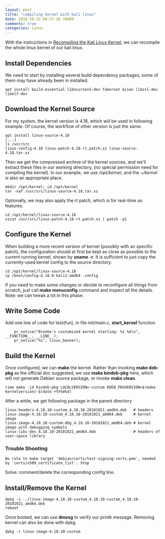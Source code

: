 ```yaml
---
layout: post
title: "compiling kernel with kali linux"
date: 2018-10-22 09:57:10 +0800
comments: true
categories: Linux
---
```


With the instructions in [Recompiling the Kali Linux Kernel](https://docs.kali.org/development/recompiling-the-kali-linux-kernel), we can recompile the whole linux kernel of our kali linux.


## Install Dependencies
We need to start by installing several build dependency packages, some of them may have already been in installed.
```
apt install build-essential libncurses5-dev fakeroot bison libssl-dev libelf-dev
```

## Download the Kernel Source
For my system, the kernel version is 4.18, which will be used in following example. Of course, the workflow of other version is just the same.
```
apt install linux-source-4.18
[...]
ls /usr/src
linux-config-4.18 linux-patch-4.18-rt.patch.xz linux-source-4.18.tar.xz
```
Then we get the compressed archive of the kernel sources, and we'll extract these files in our working directory, (no special permission need for compiling the kernel). In our example, we use */opt/kernel*, and the *~/kernel* is also an appropriate place.

```
mkdir /opt/kernel; cd /opt/kernel
tar -xaf /usr/src/linux-source-4.18.tar.xz
```
Optionally, we may also apply the *rt* patch, which is for real-time os features.
```
cd /opt/kernel/linux-source-4.18
xzcat /usr/src/linux-patch-4.18-rt.patch.xz | patch -p1
```

## Configure the Kernel
When building a more recent version of kernel (possibly with an specific patch), the configuration should at first be kept as close as possible to the current running kernel, shown by **uname -r**. It is sufficient to just copy the currently-used kernel config to the source directory.
```
cd /opt/kernel/linux-source-4.18
cp /boot/config-4.18.0-kali2-amd64 .config
```

If you need to make some changes or decide to reconfigure all things from scratch, just call **make menuconfig** command and inspect all the details.
Note: we can tweak a lot in this phase.

## Write Some Code
Add one line of code for test(fun), in file *init/main.c*, **start_kernel** function
```
	pr_notice("Brooke's customized kernel starting: %s %d\n", __FUNCTION__, __LINE__);
	pr_notice("%s", linux_banner);
```

## Build the Kernel
Once configured, we can **make** the kernel. Rather than invoking **make deb-pkg** as the official doc suggested, we use **make bindeb-pkg** here, which will not generate Debian source package, or invoke **make clean**.
```
time make -j4 bindeb-pkg LOCALVERSION=-custom KDEB_PKGVERSION=$(make kernelversion)-$(date +%Y%m%d)
```
After a while, we get following package in the parent directory
```
linux-headers-4.18.10-custom_4.18.10-20181021_amd64.deb   # headers
linux-image-4.18.10-custom_4.18.10-20181021_amd64.deb     # kernel image
linux-image-4.18.10-custom-dbg_4.18.10-20181021_amd64.deb # kernel image with debugging symbols
linux-libc-dev_4.18.10-20181021_amd64.deb                 # headers of user-space library
```

### Trouble Shooting
```
No rule to make target 'debian/certs/test-signing-certs.pem', needed by 'certs/x509_certificate_list'. Stop
```
Solve: comment/delete the corresponding config line.

## Install/Remove the Kernel

```
dpkg -i ../linux-image-4.18.10-custom_4.18.10-custom_4.18.10-20181021_amd64.deb
reboot
```
Once booted, we can use **dmesg** to verify our printk message.
Removing kernel can also be done with dpkg.
```
dpkg -r linux-image-4.18.10-custom
```
